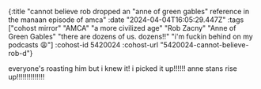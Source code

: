 {:title "cannot believe rob dropped an \"anne of green gables\" reference in the manaan episode of amca"
 :date "2024-04-04T16:05:29.447Z"
 :tags ["cohost mirror" "AMCA" "a more civilized age" "Rob Zacny" "Anne of Green Gables" "there are dozens of us. dozens!!" "i'm fuckin behind on my podcasts 😩"]
 :cohost-id 5420024
 :cohost-url "5420024-cannot-believe-rob-d"}

everyone's roasting him but i knew it! i picked it up!!!!!! anne stans rise up!!!!!!!!!!!!!!